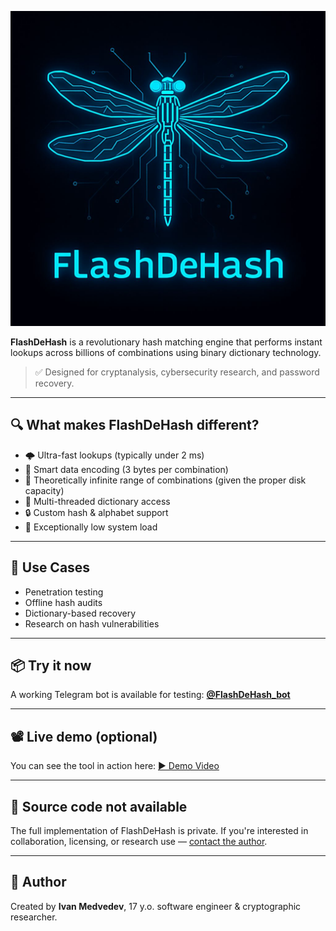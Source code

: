 ![Logo](IMG_20250708_074136_848.jpg)

**FlashDeHash** is a revolutionary hash matching engine that performs instant lookups across billions of combinations using binary dictionary technology.

> ✅ Designed for cryptanalysis, cybersecurity research, and password recovery.

---

## 🔍 What makes FlashDeHash different?

- 🌩️ Ultra-fast lookups (typically under 2 ms)
- 🧠 Smart data encoding (3 bytes per combination)
- 💾 Theoretically infinite range of combinations (given the proper disk capacity)
- 🧵 Multi-threaded dictionary access
- 🔒 Custom hash & alphabet support
- 🐞 Exceptionally low system load

---

## 🎯 Use Cases

- Penetration testing
- Offline hash audits
- Dictionary-based recovery
- Research on hash vulnerabilities

---

## 📦 Try it now

A working Telegram bot is available for testing:
**[@FlashDeHash_bot](https://t.me/FlashDeHash_bot)**

---

## 📽️ Live demo (optional)

You can see the tool in action here:
[▶️ Demo Video](https://your-demo-link.com)

---

## 🚫 Source code not available

The full implementation of FlashDeHash is private. If you're interested in collaboration, licensing, or research use — [contact the author](ivanmedvedev1357@gmail.com).

---

## 🧠 Author

Created by **Ivan Medvedev**, 17 y.o. software engineer & cryptographic researcher.

